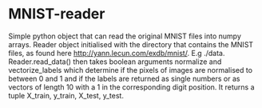 # MNIST-reader
Simple python object that can read the original MNIST files into numpy arrays.
Reader object initialised with the directory that contains the MNIST files, as found here http://yann.lecun.com/exdb/mnist/. E.g ./data. Reader.read_data() then takes boolean arguments normalize and vectorize_labels which determine if the pixels of images are normalised to between 0 and 1 and if the labels are returned as single numbers or as vectors of length 10 with a 1 in the corresponding digit position. It returns a tuple X_train, y_train, X_test, y_test.

